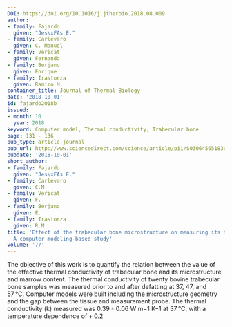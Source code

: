 ```yaml
---
DOI: https://doi.org/10.1016/j.jtherbio.2018.08.009
author:
- family: Fajardo
  given: "Jes\xFAs E."
- family: Carlevaro
  given: C. Manuel
- family: Vericat
  given: Fernando
- family: Berjano
  given: Enrique
- family: Irastorza
  given: Ramiro M.
container_title: Journal of Thermal Biology
date: '2018-10-01'
id: fajardo2018b
issued:
- month: 10
  year: 2018
keyword: Computer model, Thermal conductivity, Trabecular bone
page: 131 - 136
pub_type: article-journal
pub_url: http://www.sciencedirect.com/science/article/pii/S0306456518302213
pubdate: '2018-10-01'
short_author:
- family: Fajardo
  given: "Jes\xFAs E."
- family: Carlevaro
  given: C.M.
- family: Vericat
  given: F.
- family: Berjano
  given: E.
- family: Irastorza
  given: R.M.
title: 'Effect of the trabecular bone microstructure on measuring its thermal conductivity:
  A computer modeling-based study'
volume: '77'
---
```

The objective of this work is to quantify the relation between the value of the effective thermal conductivity of trabecular bone and its microstructure and marrow content. The thermal conductivity of twenty bovine trabecular bone samples was measured prior to and after defatting at 37, 47, and 57&#8239;&#176;C. Computer models were built including the microstructure geometry and the gap between the tissue and measurement probe. The thermal conductivity (k) measured was 0.39&#8239;&#177;&#8239;0.06 W m&#8722;1 K&#8722;1 at 37&#8239;&#176;C, with a temperature dependence of +&#8239;0.2
